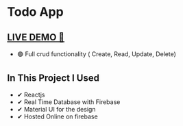 # Todo App 


## <a href="https://react-todo-app-940b8.web.app/" target="_blank">LIVE DEMO 🔴</a>

- 🟢 Full crud functionality ( Create, Read, Update, Delete)
## In This Project I Used

- ✔ Reactjs
- ✔ Real Time Database with Firebase
- ✔ Material UI for the design
- ✔ Hosted Online on firebase

